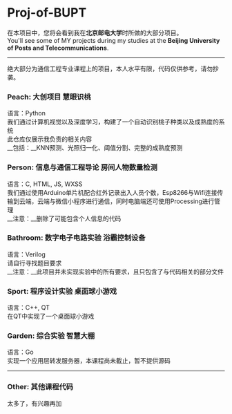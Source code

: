 # Proj-of-BUPT
在本项目中，您将会看到我在**北京邮电大学**时所做的大部分项目。<br>
You'll see some of MY projects during my studies at the **Beijing University of Posts and Telecommunications**.

---

绝大部分为通信工程专业课程上的项目，本人水平有限，代码仅供参考，请勿抄袭。

### Peach: 大创项目 慧眼识桃
语言：Python<br>
我们通过计算机视觉以及深度学习，构建了一个自动识别桃子种类以及成熟度的系统<br>
此仓库仅展示我负责的相关内容<br>
__包括：__KNN预测、光照归一化、阈值分割、完整的成熟度预测

### Person: 信息与通信工程导论 房间人物数量检测
语言：C, HTML, JS, WXSS<br>
我们通过使用Arduino单片机配合红外记录出入人员个数，Esp8266与Wifi连接传输到云端，云端与微信小程序进行通信，同时电脑端还可使用Processing进行管理<br>
__注意：__删除了可能包含个人信息的代码

### Bathroom: 数字电子电路实验 浴霸控制设备
语言：Verilog<br>
请自行寻找题目要求<br>
__注意：__此项目并未实现实验中的所有要求，且只包含了与代码相关的部分文件

### Sport: 程序设计实验 桌面球小游戏
语言：C++, QT<br>
在QT中实现了一个桌面球小游戏

### Garden: 综合实验 智慧大棚
语言：Go<br>
实现一个应用层转发服务器，本课程尚未截止，暂不提供源码

---

### Other: 其他课程代码
太多了，有兴趣再加
